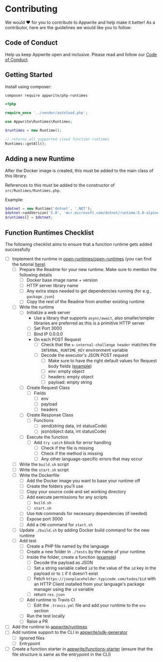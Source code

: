 # Contributing

We would ❤️ for you to contribute to Appwrite and help make it better! As a contributor, here are the guidelines we would like you to follow:

## Code of Conduct

Help us keep Appwrite open and inclusive. Please read and follow our [Code of Conduct](/CODE_OF_CONDUCT.md).

## Getting Started

Install using composer:
```bash
composer require appwrite/php-runtimes
```

```php
<?php

require_once '../vendor/autoload.php';

use Appwrite\Runtimes\Runtimes;

$runtimes = new Runtime();

// returns all supported cloud function runtimes
Runtimes::getAll();
```

## Adding a new Runtime

After the Docker image is created, this must be added to the main class of this library.

References to this must be added to the constructor of `src/Runtimes/Runtimes.php`.

Example:

```php
$dotnet = new Runtime('dotnet', '.NET');
$dotnet->addVersion('5.0', 'mcr.microsoft.com/dotnet/runtime:5.0-alpine', 'appwrite/env-dotnet-5.0:1.0.0', [System::X86, System::ARM]);
$runtimes[] = $dotnet;
```

## Function Runtimes Checklist

The following checklist aims to ensure that a function runtime gets added successfully

- [ ] Implement the runtime in [open-runtimes/open-runtimes](https://github.com/open-runtimes/open-runtimes) (you can find the tutorial [here](https://github.com/open-runtimes/open-runtimes/blob/main/docs/add-runtime.md))
  - [ ] Prepare the Readme for your new runtime. Make sure to mention the following details
    - [ ] Docker base image name + version
    - [ ] HTTP server library name
    - [ ] Any extra steps needed to get dependencies running (for e.g., `package.json`)
    - [ ] Copy the rest of the Readme from another existing runtime
  - [ ] Write the runtime
    - [ ] Initialize a web server
      - Use a library that supports `async/await`, also smaller/simpler libraries are preferred as this is a primitive HTTP server
      - [ ] Set Port 3000
      - [ ] Bind IP 0.0.0.0
      - On each POST Request
        - [ ] Check that the `x-internal-challenge header` matches the `INTERNAL_RUNTIME_KEY` environment variable
        - [ ] Decode the executor's JSON POST request
          - [ ] Make sure to have the right default values for Request body fields ([example](https://github.com/open-runtimes/open-runtimes/blob/main/runtimes/node-16.0/server.js#L14-L18))
           - [ ]  env: empty object
           - [ ]  headers: empty object
           - [ ]  payload: empty string
    - [ ] Create Request Class
      - [ ] Fields
        - [ ] env
        - [ ] payload
        - [ ] headers
    - [ ] Create Response Class
      - [ ] Functions
        - [ ] send(string data, int statusCode)
        - [ ] json(object data, int statusCode)
    - [ ] Execute the function
      - [ ] Add `try catch` block for error handling
        - [ ] Check if the file is missing
        - [ ] Check if the method is missing
        - [ ] Any other language-specific errors that may occur 
  - [ ] Write the `build.sh` script
  - [ ] Write the `start.sh` script
  - [ ] Write the Dockerfile
    - [ ] Add the Docker image you want to base your runtime off
    - [ ] Create the folders you'll use
    - [ ] Copy your source code and set working directory
    - [ ] Add execute permissions for any scripts
      - [ ] `build.sh`
      - [ ] `start.sh`
    - [ ] Use `RUN` commands for necessary dependencies (if needed)
    - [ ] Expose port 3000
    - [ ] Add a `CMD` command for `start.sh`
  - [ ] Update `./build.sh` by adding Docker build command for the new runtime
  - [ ] Add test
    - [ ] Create a PHP file named by the language   
    - [ ] Create a new folder in `./tests` by the name of your runtime
    - [ ] Inside the folder, create a function ([example](https://github.com/open-runtimes/open-runtimes/blob/main/tests/node-16.0/tests.js))
      - [ ] Decode the payload as JSON
      - [ ] Set a string variable called `id` to the value of the `id` key in the payload or to `1` if it doesn't exist
      - [ ] Fetch `https://jsonplaceholder.typicode.com/todos/$id` with an HTTP Client installed from your language's package manager using the `id` variable
      - [ ] return `res.json`
    - [ ] Add runtime to Travis CI
      - [ ] Edit the `.travis.yml` file and add your runtime to the `env` section 
    - [ ] Run the test locally
    - [ ] Raise a PR
- [ ] Add the runtime to [appwrite/runtimes](https://github.com/appwrite/runtimes)
- [ ] Add runtime support to the CLI in [appwrite/sdk-generator](https://github.com/appwrite/sdk-generator/blob/master/templates/cli/lib/questions.js.twig)
  - [ ] Ignored files
  - [ ] Entrypoint
- [ ] Create a function starter in [appwrite/functions-starter](https://github.com/appwrite/functions-starter) (ensure that the file structure is same as the entrypoint in the CLI)
